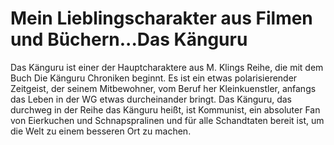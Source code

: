 # Mein Lieblingscharakter aus Filmen und Büchern...Das Känguru
Das Känguru ist einer der Hauptcharaktere aus M. Klings Reihe, die mit dem Buch Die Känguru Chroniken beginnt. Es ist ein etwas polarisierender Zeitgeist, der seinem Mitbewohner, vom Beruf her Kleinkuenstler, anfangs das Leben in der WG etwas durcheinander bringt.
Das Känguru, das durchweg in der Reihe das Känguru heißt, ist Kommunist, ein absoluter Fan von Eierkuchen und Schnapspralinen und für alle Schandtaten bereit ist, um die Welt zu einem besseren Ort zu machen. 

